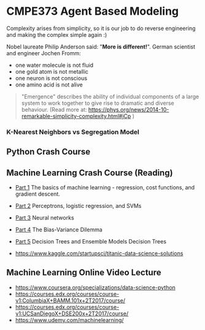 # CMPE373 Agent Based Modeling
Complexity arises from simplicity, so it is our job to do reverse engineering and making the complex simple again :)

Nobel laureate Philip Anderson said: "**More is different!**". German scientist and engineer Jochen Fromm:
 - one water molecule is not fluid 
 - one gold atom is not metallic 
 - one neuron is not conscious 
 - one amino acid is not alive
> "Emergence" describes the ability of individual components of a large system to work together to give rise to dramatic and diverse behaviour. (Read more at: https://phys.org/news/2014-10-remarkable-simplicity-complexity.html#jCp )




### K-Nearest Neighbors vs Segregation Model


## Python Crash Course 

## Machine Learning Crash Course (Reading)

 - [Part 1](https://ml.berkeley.edu/blog/2016/11/06/tutorial-1/) The basics of machine learning - regression, cost functions, and gradient descent.
 - [Part 2](https://ml.berkeley.edu/blog/2016/12/24/tutorial-2/) Perceptrons, logistic regression, and SVMs
 - [Part 3](https://ml.berkeley.edu/blog/2017/02/04/tutorial-3/) Neural networks
 - [Part 4](https://ml.berkeley.edu/blog/2017/07/13/tutorial-4/) The Bias-Variance Dilemma 
 - [Part 5](https://ml.berkeley.edu/blog/2017/12/26/tutorial-5/) Decision Trees and Ensemble Models Decision Trees
 
 - https://www.kaggle.com/startupsci/titanic-data-science-solutions 
 
## Machine Learning Online Video Lecture
 - https://www.coursera.org/specializations/data-science-python
 - https://courses.edx.org/courses/course-v1:ColumbiaX+BAMM.101x+2T2017/course/
 - https://courses.edx.org/courses/course-v1:UCSanDiegoX+DSE200x+2T2017/course/
 - https://www.udemy.com/machinelearning/


